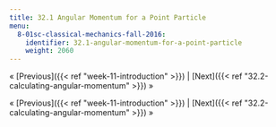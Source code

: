 ```yaml
---
title: 32.1 Angular Momentum for a Point Particle
menu:
  8-01sc-classical-mechanics-fall-2016:
    identifier: 32.1-angular-momentum-for-a-point-particle
    weight: 2060
---
```

« [Previous]({{< ref "week-11-introduction" >}}) | [Next]({{< ref "32.2-calculating-angular-momentum" >}}) »

« [Previous]({{< ref "week-11-introduction" >}}) | [Next]({{< ref "32.2-calculating-angular-momentum" >}}) »